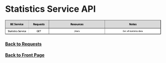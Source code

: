 # Statistics Service API

<img src="./assets/StatisticsService.png" alt="Statistics Service API" />


#### [Back to Requests](README.md)
#### [Back to Front Page](../README.md)